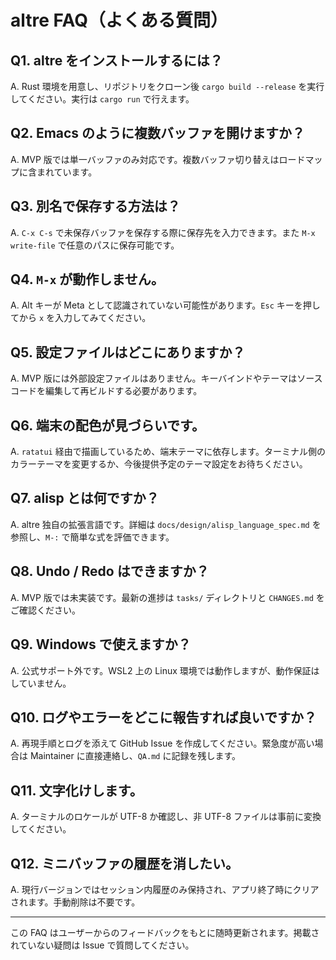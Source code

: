 # altre FAQ（よくある質問）

## Q1. altre をインストールするには？
A. Rust 環境を用意し、リポジトリをクローン後 `cargo build --release` を実行してください。実行は `cargo run` で行えます。

## Q2. Emacs のように複数バッファを開けますか？
A. MVP 版では単一バッファのみ対応です。複数バッファ切り替えはロードマップに含まれています。

## Q3. 別名で保存する方法は？
A. `C-x C-s` で未保存バッファを保存する際に保存先を入力できます。また `M-x write-file` で任意のパスに保存可能です。

## Q4. `M-x` が動作しません。
A. Alt キーが Meta として認識されていない可能性があります。`Esc` キーを押してから `x` を入力してみてください。

## Q5. 設定ファイルはどこにありますか？
A. MVP 版には外部設定ファイルはありません。キーバインドやテーマはソースコードを編集して再ビルドする必要があります。

## Q6. 端末の配色が見づらいです。
A. `ratatui` 経由で描画しているため、端末テーマに依存します。ターミナル側のカラーテーマを変更するか、今後提供予定のテーマ設定をお待ちください。

## Q7. alisp とは何ですか？
A. altre 独自の拡張言語です。詳細は `docs/design/alisp_language_spec.md` を参照し、`M-:` で簡単な式を評価できます。

## Q8. Undo / Redo はできますか？
A. MVP 版では未実装です。最新の進捗は `tasks/` ディレクトリと `CHANGES.md` をご確認ください。

## Q9. Windows で使えますか？
A. 公式サポート外です。WSL2 上の Linux 環境では動作しますが、動作保証はしていません。

## Q10. ログやエラーをどこに報告すれば良いですか？
A. 再現手順とログを添えて GitHub Issue を作成してください。緊急度が高い場合は Maintainer に直接連絡し、`QA.md` に記録を残します。

## Q11. 文字化けします。
A. ターミナルのロケールが UTF-8 か確認し、非 UTF-8 ファイルは事前に変換してください。

## Q12. ミニバッファの履歴を消したい。
A. 現行バージョンではセッション内履歴のみ保持され、アプリ終了時にクリアされます。手動削除は不要です。

---
この FAQ はユーザーからのフィードバックをもとに随時更新されます。掲載されていない疑問は Issue で質問してください。
